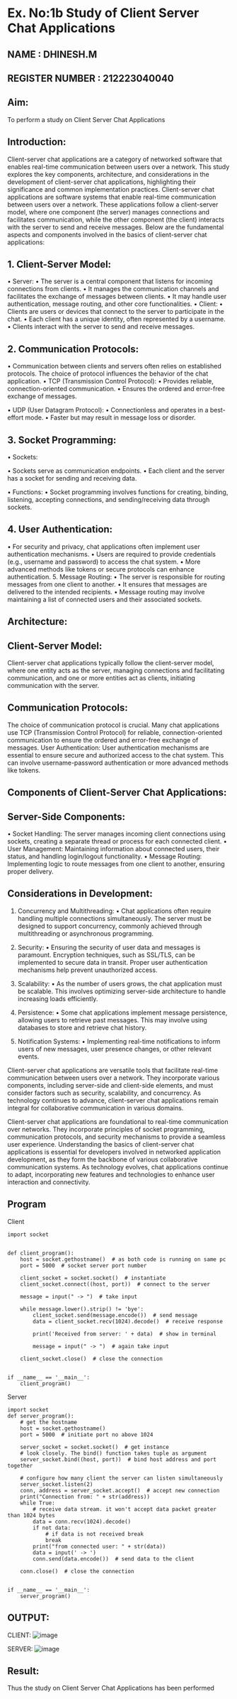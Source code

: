# Ex. No:1b 			Study of Client Server Chat Applications
## NAME : DHINESH.M
## REGISTER NUMBER : 212223040040
## Aim: 
To perform a study on Client Server Chat Applications
## Introduction:
Client-server chat applications are a category of networked software that enables real-time communication between users over a network. This study explores the key components, architecture, and considerations in the development of client-server chat applications, highlighting their significance and common implementation practices.
Client-server chat applications are software systems that enable real-time communication between users over a network. These applications follow a client-server model, where one component (the server) manages connections and facilitates communication, while the other component (the client) interacts with the server to send and receive messages. Below are the fundamental aspects and components involved in the basics of client-server chat applications:
## 1. Client-Server Model:
•	Server:
•	The server is a central component that listens for incoming connections from clients.
•	It manages the communication channels and facilitates the exchange of messages between clients.
•	It may handle user authentication, message routing, and other core functionalities.
•	Client:
•	Clients are users or devices that connect to the server to participate in the chat.
•	Each client has a unique identity, often represented by a username.
•	Clients interact with the server to send and receive messages.
## 2. Communication Protocols:
•	Communication between clients and servers often relies on established protocols. The choice of protocol influences the behavior of the chat application.
•	TCP (Transmission Control Protocol):
•	Provides reliable, connection-oriented communication.
•	Ensures the ordered and error-free exchange of messages.

•	UDP (User Datagram Protocol):
•	Connectionless and operates in a best-effort mode.
•	Faster but may result in message loss or disorder.
## 3. Socket Programming:
•	Sockets:

•	Sockets serve as communication endpoints.
•	Each client and the server has a socket for sending and receiving data.

•	Functions:
•	Socket programming involves functions for creating, binding, listening, accepting connections, and sending/receiving data through sockets.
## 4. User Authentication:
•	For security and privacy, chat applications often implement user authentication mechanisms.
•	Users are required to provide credentials (e.g., username and password) to access the chat system.
•	More advanced methods like tokens or secure protocols can enhance authentication.
5. Message Routing:
•	The server is responsible for routing messages from one client to another.
•	It ensures that messages are delivered to the intended recipients.
•	Message routing may involve maintaining a list of connected users and their associated sockets.

## Architecture:
## Client-Server Model:
Client-server chat applications typically follow the client-server model, where one entity acts as the server, managing connections and facilitating communication, and one or more entities act as clients, initiating communication with the server.

## Communication Protocols:
The choice of communication protocol is crucial. Many chat applications use TCP (Transmission Control Protocol) for reliable, connection-oriented communication to ensure the ordered and error-free exchange of messages.
User Authentication:
User authentication mechanisms are essential to ensure secure and authorized access to the chat system. This can involve username-password authentication or more advanced methods like tokens.
## Components of Client-Server Chat Applications:
## Server-Side Components:

•	Socket Handling: The server manages incoming client connections using sockets, creating a separate thread or process for each connected client.
•	User Management: Maintaining information about connected users, their status, and handling login/logout functionality.
•	Message Routing: Implementing logic to route messages from one client to another, ensuring proper delivery.

## Considerations in Development:
1.	Concurrency and Multithreading:
•	Chat applications often require handling multiple connections simultaneously. The server must be designed to support concurrency, commonly achieved through multithreading or asynchronous programming.
2.	Security:
•	Ensuring the security of user data and messages is paramount. Encryption techniques, such as SSL/TLS, can be implemented to secure data in transit. Proper user authentication mechanisms help prevent unauthorized access.
3.	Scalability:
•	As the number of users grows, the chat application must be scalable. This involves optimizing server-side architecture to handle increasing loads efficiently.
4.	Persistence:
•	Some chat applications implement message persistence, allowing users to retrieve past messages. This may involve using databases to store and retrieve chat history.

5.	Notification Systems:
•	Implementing real-time notifications to inform users of new messages, user presence changes, or other relevant events.


Client-server chat applications are versatile tools that facilitate real-time communication between users over a network. They incorporate various components, including server-side and client-side elements, and must consider factors such as security, scalability, and concurrency. As technology continues to advance, client-server chat applications remain integral for collaborative communication in various domains.

Client-server chat applications are foundational to real-time communication over networks. They incorporate principles of socket programming, communication protocols, and security mechanisms to provide a seamless user experience. Understanding the basics of client-server chat applications is essential for developers involved in networked application development, as they form the backbone of various collaborative communication systems. As technology evolves, chat applications continue to adapt, incorporating new features and technologies to enhance user interaction and connectivity.
## Program
Client 
```
import socket


def client_program():
    host = socket.gethostname()  # as both code is running on same pc
    port = 5000  # socket server port number

    client_socket = socket.socket()  # instantiate
    client_socket.connect((host, port))  # connect to the server

    message = input(" -> ")  # take input

    while message.lower().strip() != 'bye':
        client_socket.send(message.encode())  # send message
        data = client_socket.recv(1024).decode()  # receive response

        print('Received from server: ' + data)  # show in terminal

        message = input(" -> ")  # again take input

    client_socket.close()  # close the connection


if __name__ == '__main__':
    client_program()
```
Server  
```
import socket
def server_program():
    # get the hostname
    host = socket.gethostname()
    port = 5000  # initiate port no above 1024

    server_socket = socket.socket()  # get instance
    # look closely. The bind() function takes tuple as argument
    server_socket.bind((host, port))  # bind host address and port together

    # configure how many client the server can listen simultaneously
    server_socket.listen(2)
    conn, address = server_socket.accept()  # accept new connection
    print("Connection from: " + str(address))
    while True:
        # receive data stream. it won't accept data packet greater than 1024 bytes
        data = conn.recv(1024).decode()
        if not data:
            # if data is not received break
            break
        print("from connected user: " + str(data))
        data = input(' -> ')
        conn.send(data.encode())  # send data to the client

    conn.close()  # close the connection


if __name__ == '__main__':
    server_program()
```
## OUTPUT:
CLIENT:
![image](https://github.com/c-sanjay/ChatStudy/assets/147139405/60fc8239-0e70-414c-b3b8-7eba94b23cbf)


SERVER:
![image](https://github.com/c-sanjay/ChatStudy/assets/147139405/d04b9591-fc89-43b8-a9a2-c08d493a9df0)

## Result:

Thus the study on Client Server Chat Applications has been performed


